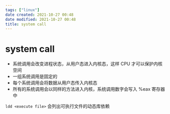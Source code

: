 ```yaml
---
tags: ["linux"]
date created: 2021-10-27 00:48
date modified: 2021-10-27 00:48
title: system call
---
```

# system call
- 系统调用会改变进程状态，从用户态进入内核态，这样 CPU 才可以保护内核空间
- 一组系统调用是固定的
- 每个系统调用会将数据从用户态传入内核态
- 所有的系统调用会以同样的方法进入内核，系统调用数字会写入 %eax 寄存器中

`ldd <execute file>` 会列出可执行文件的动态库依赖
